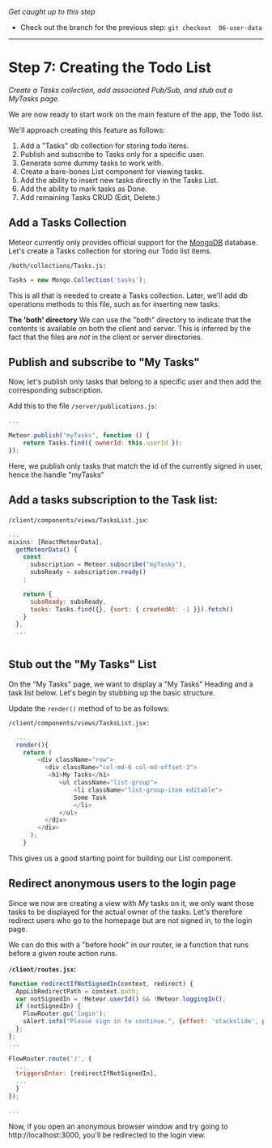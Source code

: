 *Get caught up to this step*
- Check out the branch for the previous step: ```git checkout  06-user-data``` 

<hr>

# Step 7: Creating the Todo List

_Create a Tasks collection, add associated Pub/Sub, and stub out a MyTasks page._


We are now ready to start work on the main feature of the app, the Todo list.

We'll approach creating this feature as follows:

1. Add a "Tasks" db collection for storing todo items.
2. Publish and subscribe to Tasks only for a specific user.
3. Generate some dummy tasks to work with.
4. Create a bare-bones List component for viewing tasks.
5. Add the ability to insert new tasks directly in the Tasks List.
6. Add the ability to mark tasks as Done.
6. Add remaining Tasks CRUD (Edit, Delete.)

## Add a Tasks Collection

Meteor currently only provides official support for the [MongoDB](https://www.mongodb.org/) database.  Let's create a Tasks collection for storing our Todo list items.

```/both/collections/Tasks.js: ```

```js
Tasks = new Mongo.Collection('tasks');
```

This is all that is needed to create a Tasks collection.  Later, we'll add db operations methods to this file, such as for inserting new tasks.


**The 'both' directory**
We can use the "both" directory to indicate that the contents is available on both the client and server. This is inferred by the fact that the files are _not_ in the client or server directories.

## Publish and subscribe to "My Tasks"

Now, let's publish only tasks that belong to a specific user and then add the corresponding subscription.

Add this to the file ```/server/publications.js```:

```js
...

Meteor.publish("myTasks", function () {
    return Tasks.find({ ownerId: this.userId });
});

```

Here, we publish only tasks that match the id of the currently signed in user, hence the handle "myTasks"

## Add a tasks subscription to the Task list:

```/client/components/views/TasksList.jsx```:

```js
...
mixins: [ReactMeteorData],
  getMeteorData() {
    const
      subscription = Meteor.subscribe("myTasks"),
      subsReady = subscription.ready()
    ;

    return {
      subsReady: subsReady,
      tasks: Tasks.find({}, {sort: { createdAt: -1 }}).fetch()
    }
  },
  ...
  
  ```

## Stub out the "My Tasks" List

On the "My Tasks" page, we want to display a "My Tasks" Heading and a task list below.  Let's begin by stubbing up the basic structure.

Update the ```render()``` method of  to be as follows:

``` /client/components/views/TasksList.jsx: ```

```js
  ...
  render(){
    return (
        <div className="row">
          <div className="col-md-6 col-md-offset-3">
           <h1>My Tasks</h1>
              <ul className="list-group">
                  <li className="list-group-item editable">
                  Some Task
                  </li>
              </ul>
          </div>
        </div>
      );
    }
```

This gives us a good starting point for building our List component.

## Redirect anonymous users to the login page

Since we now are creating a view with _My_ tasks on it, we only want those tasks to be displayed for the actual owner of the tasks.  Let's therefore redirect users who go to the homepage but are not signed in, to the login page. 

We can do this with a "before hook" in our router, ie a function that runs before a given route action runs.

**```/client/routes.jsx```:**

```js
function redirectIfNotSignedIn(context, redirect) {
  AppLibRedirectPath = context.path; 
  var notSignedIn = !Meteor.userId() && !Meteor.loggingIn();
  if (notSignedIn) {
    FlowRouter.go('login');
    sAlert.info("Please sign in to continue.", {effect: 'stackslide', position: 'top-left', timeout: 2500,});
  };
};
...

FlowRouter.route('/', {
  ...
  triggersEnter: [redirectIfNotSignedIn],
  ...
  }
});

...
```

Now, if you open an anonymous browser window and try going to http://localhost:3000, you'll be redirected to the login view.